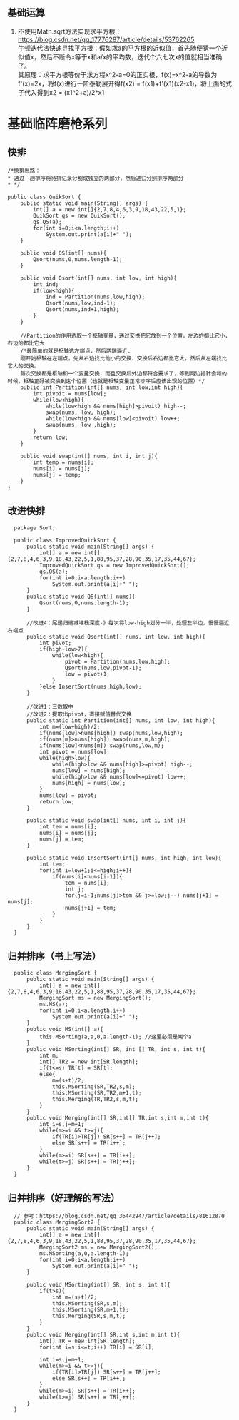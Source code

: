 ## 基础运算
1. 不使用Math.sqrt方法实现求平方根：https://blog.csdn.net/qq_17776287/article/details/53762265  
   牛顿迭代法快速寻找平方根：假如求a的平方根的近似值，首先随便猜一个近似值x，然后不断令x等于x和a/x的平均数，迭代个六七次x的值就相当准确了。  
   其原理：求平方根等价于求方程x^2-a=0的正实根，f(x)=x^2-a的导数为f'(x)=2x，将f(x)进行一阶泰勒展开得f(x2) = f(x1)+f'(x1)(x2-x1)，将上面的式子代入得到x2 = (x1^2+a)/2*x1  

# 基础临阵磨枪系列

## 快排

    /*快排思路：
    * 通过一趟排序将待排记录分割成独立的两部分，然后递归分别排序两部分
    * */

    public class QuikSort {
        public static void main(String[] args) {
            int[] a = new int[]{2,7,8,4,6,3,9,18,43,22,5,1};
            QuikSort qs = new QuikSort();
            qs.QS(a);
            for(int i=0;i<a.length;i++)
                System.out.print(a[i]+" ");
        }

        public void QS(int[] nums){
            Qsort(nums,0,nums.length-1);
        }

        public void Qsort(int[] nums, int low, int high){
            int ind;
            if(low<high){
                ind = Partition(nums,low,high);
                Qsort(nums,low,ind-1);
                Qsort(nums,ind+1,high);
            }
        }

        //Partition的作用选取一个枢轴变量，通过交换把它放到一个位置，左边的都比它小，右边的都比它大
        /*最简单的就是枢轴选左端点，然后两端逼近.
        刚开始枢轴在左端点，先从右边找比他小的交换，交换后右边都比它大，然后从左端找比它大的交换。
        每次交换都是枢轴和一个变量交换，而且交换后外边都符合要求了，等到两边指针会和的时候，枢轴正好被交换到这个位置（也就是枢轴变量正常排序后应该出现的位置）*/
        public int Partition(int[] nums, int low,int high){
            int pivoit = nums[low];
            while(low<high){
                while(low<high && nums[high]>pivoit) high--;
                swap(nums, low, high);
                while(low<high && nums[low]<pivoit) low++;
                swap(nums, low ,high);
            }
            return low;
        }

        public void swap(int[] nums, int i, int j){
            int temp = nums[i];
            nums[i] = nums[j];
            nums[j] = temp;
        }
    }

## 改进快排

      package Sort;

      public class ImprovedQuickSort {
          public static void main(String[] args) {
              int[] a = new int[]{2,7,8,4,6,3,9,18,43,22,5,1,88,95,37,28,90,35,17,35,44,67};
              ImprovedQuickSort qs = new ImprovedQuickSort();
              qs.QS(a);
              for(int i=0;i<a.length;i++)
                  System.out.print(a[i]+" ");
          }
          public static void QS(int[] nums){
              Qsort(nums,0,nums.length-1);
          }

          //改进4：尾递归缩减堆栈深度-》每次将low-high划分一半，处理左半边，慢慢逼近右端点
          public static void Qsort(int[] nums, int low, int high){
              int pivot;
              if(high-low>7){
                  while(low<high){
                      pivot = Partition(nums,low,high);
                      Qsort(nums,low,pivot-1);
                      low = pivot+1;
                  }
              }else InsertSort(nums,high,low);
          }

          //改进1：三数取中
          //改进2：提取出pivot，直接赋值替代交换
          public static int Partition(int[] nums, int low, int high){
              int m=(low+high)/2;
              if(nums[low]>nums[high]) swap(nums,low,high);
              if(nums[m]>nums[high]) swap(nums,m,high);
              if(nums[low]<nums[m]) swap(nums,low,m);
              int pivot = nums[low];
              while(high>low){
                  while(high>low && nums[high]>=pivot) high--;
                  nums[low] = nums[high];
                  while(high>low && nums[low]<=pivot) low++;
                  nums[high] = nums[low];
              }
              nums[low] = pivot;
              return low;
          }

          public static void swap(int[] nums, int i, int j){
              int tem = nums[i];
              nums[i] = nums[j];
              nums[j] = tem;
          }

          public static void InsertSort(int[] nums, int high, int low){
              int tem;
              for(int i=low+1;i<=high;i++){
                  if(nums[i]<nums[i-1]){
                      tem = nums[i];
                      int j;
                      for(j=i-1;nums[j]>tem && j>=low;j--) nums[j+1] = nums[j];
                      nums[j+1] = tem;
                  }
              }
          }
      }

## 归并排序（书上写法）

      public class MergingSort {
          public static void main(String[] args) {
              int[] a = new int[]{2,7,8,4,6,3,9,18,43,22,5,1,88,95,37,28,90,35,17,35,44,67};
              MergingSort ms = new MergingSort();
              ms.MS(a);
              for(int i=0;i<a.length;i++)
                  System.out.print(a[i]+" ");
          }
          public void MS(int[] a){
              this.MSorting(a,a,0,a.length-1); //这里必须是两个a
          }
          public void MSorting(int[] SR, int [] TR, int s, int t){
              int m;
              int[] TR2 = new int[SR.length];
              if(t<=s) TR[t] = SR[t];
              else{
                  m=(s+t)/2;
                  this.MSorting(SR,TR2,s,m);
                  this.MSorting(SR,TR2,m+1,t);
                  this.Merging(TR,TR2,s,m,t);
              }
          }
          public void Merging(int[] SR,int[] TR,int s,int m,int t){
              int i=s,j=m+1;
              while(m>=i && t>=j){
                  if(TR[i]>TR[j]) SR[s++] = TR[j++];
                  else SR[s++] = TR[i++];
              }
              while(m>=i) SR[s++] = TR[i++];
              while(t>=j) SR[s++] = TR[j++];
          }
      }

## 归并排序（好理解的写法）

      // 参考：https://blog.csdn.net/qq_36442947/article/details/81612870
      public class MergingSort2 {
          public static void main(String[] args) {
              int[] a = new int[]{2,7,8,4,6,3,9,18,43,22,5,1,88,95,37,28,90,35,17,35,44,67};
              MergingSort2 ms = new MergingSort2();
              ms.MSorting(a,0,a.length-1);
              for(int i=0;i<a.length;i++)
                  System.out.print(a[i]+" ");
          }

          public void MSorting(int[] SR, int s, int t){
              if(t>s){
                  int m=(s+t)/2;
                  this.MSorting(SR,s,m);
                  this.MSorting(SR,m+1,t);
                  this.Merging(SR,s,m,t);
              }
          }
          public void Merging(int[] SR,int s,int m,int t){
              int[] TR = new int[SR.length];
              for(int i=s;i<=t;i++) TR[i] = SR[i];

              int i=s,j=m+1;
              while(m>=i && t>=j){
                  if(TR[i]>TR[j]) SR[s++] = TR[j++];
                  else SR[s++] = TR[i++];
              }
              while(m>=i) SR[s++] = TR[i++];
              while(t>=j) SR[s++] = TR[j++];
          }
      }
